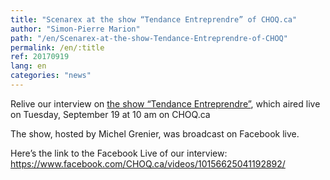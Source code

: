 ```yaml
---
title: "Scenarex at the show “Tendance Entreprendre” of CHOQ.ca"
author: "Simon-Pierre Marion"
path: "/en/Scenarex-at-the-show-Tendance-Entreprendre-of-CHOQ"
permalink: /en/:title
ref: 20170919
lang: en
categories: "news"
---
```


Relive our interview on [the show “Tendance Entreprendre”](http://www.choq.ca/emissions-details/entrepreneuriat/), which aired live on Tuesday, September 19 at 10 am on CHOQ.ca

The show, hosted by Michel Grenier, was broadcast on Facebook live.

Here’s the link to the Facebook Live of our interview: <https://www.facebook.com/CHOQ.ca/videos/10156625041192892/>
